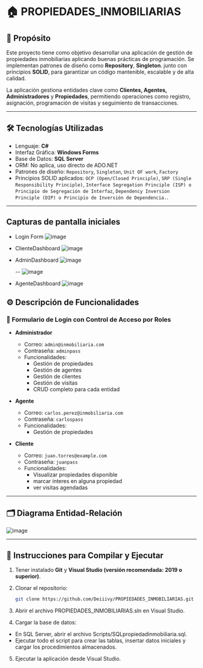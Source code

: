 # 🏠 PROPIEDADES_INMOBILIARIAS

## 📌 Propósito

Este proyecto tiene como objetivo desarrollar una aplicación de gestión de propiedades inmobiliarias aplicando buenas prácticas de programación. Se implementan patrones de diseño como **Repository**, **Singleton**. junto con principios **SOLID**, para garantizar un código mantenible, escalable y de alta calidad.

La aplicación gestiona entidades clave como **Clientes, Agentes, Administradores** y **Propiedades**, permitiendo operaciones como registro, asignación, programación de visitas y seguimiento de transacciones.

---

## 🛠 Tecnologías Utilizadas

- Lenguaje: **C#**
- Interfaz Gráfica: **Windows Forms**
- Base de Datos: **SQL Server**
- ORM: No aplica, uso directo de ADO.NET
- Patrones de diseño: `Repository`, `Singleton`, `Unit OF work`, `Factory`
- Principios SOLID aplicados: `OCP (Open/Closed Principle)`, `SRP (Single Responsibility Principle)`,  `Interface Segregation Principle (ISP) o Principio de Segregación de Interfaz`, `Dependency Inversion Principle (DIP) o Principio de Inversión de Dependencia.`.

---

## Capturas de pantalla iniciales
- Login Form
![image](https://github.com/user-attachments/assets/91e719d8-6d79-4fe2-bde6-fc4d05f155f9)


- ClienteDashboard
  ![image](https://github.com/user-attachments/assets/f2ca433f-ba82-42cd-bd7d-655ac8851e89)


- AdminDashboard
  ![image](https://github.com/user-attachments/assets/efe144a0-6154-4328-9e6b-701c50d03c7f)

  
  --
  ![image](https://github.com/user-attachments/assets/b71ba6ac-e4c2-4d71-9993-25dff18cc519)


- AgenteDashboard
  ![image](https://github.com/user-attachments/assets/4b3ef959-a26d-4cd9-9182-d8707b753842)


  


## ⚙️ Descripción de Funcionalidades

### 🔐 Formulario de Login con Control de Acceso por Roles

- **Administrador**
  - Correo: `admin@inmobiliaria.com`
  - Contraseña: `adminpass`
  - Funcionalidades:
    - Gestión de propiedades
    - Gestión de agentes
    - Gestión de clientes
    - Gestión de visitas
    - CRUD completo para cada entidad

- **Agente**
  - Correo: `carlos.perez@inmobiliaria.com`
  - Contraseña: `carlospass`
  - Funcionalidades:
    - Gestión de propiedades

- **Cliente**
  - Correo: `juan.torres@example.com`
  - Contraseña: `juanpass`
  - Funcionalidades:
    - Visualizar propiedades disponible
    - marcar interes en alguna propiedad
    - ver visitas agendadas
---

## 🗂️ Diagrama Entidad-Relación

![image](https://github.com/user-attachments/assets/37d3f3b4-e1d3-43ca-bb8c-69d0f664eb52)

---

## 🧪 Instrucciones para Compilar y Ejecutar

1. Tener instalado **Git** y **Visual Studio (versión recomendada: 2019 o superior)**.
2. Clonar el repositorio:
   ```bash
   git clone https://github.com/Deiiivy/PROPIEDADES_INMOBILIARIAS.git
    ```
3. Abrir el archivo PROPIEDADES_INMOBILIARIAS.sln en Visual Studio.

4. Cargar la base de datos:
  - En SQL Server, abrir el archivo Scripts/SQLpropiedadinmobiliaria.sql.
  - Ejecutar todo el script para crear las tablas, insertar datos iniciales y cargar los procedimientos almacenados.

5. Ejecutar la aplicación desde Visual Studio.


